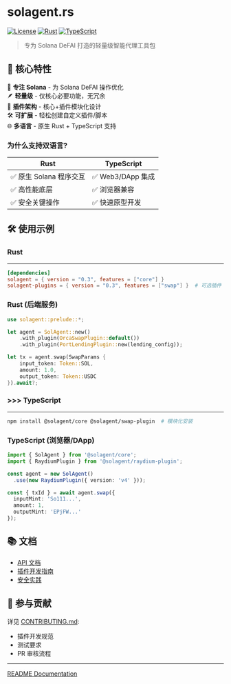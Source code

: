 # solagent.rs

[![License](https://img.shields.io/badge/license-Apache--2.0-blue)](LICENSE)
[![Rust](https://img.shields.io/badge/Rust-1.83%2B-orange)](https://www.rust-lang.org)
[![TypeScript](https://img.shields.io/badge/TypeScript-5.0%2B-blue)](https://www.typescriptlang.org)

> 专为 Solana DeFAI 打造的轻量级智能代理工具包

## 🚀 核心特性
🎯 **专注 Solana** - 为 Solana DeFAI 操作优化  
🪶 **轻量级** - 仅核心必要功能，无冗余  
🔌 **插件架构** - 核心+插件模块化设计  
🛠️ **可扩展** - 轻松创建自定义插件/脚本  
🌐 **多语言** - 原生 Rust + TypeScript 支持  

### 为什么支持双语言?
| Rust | TypeScript |
|------|------------|
| ✅ 原生 Solana 程序交互 | ✅ Web3/DApp 集成 |
| ✅ 高性能底层 | ✅ 浏览器兼容 |
| ✅ 安全关键操作 | ✅ 快速原型开发 |


## 🛠️ 使用示例

### Rust
---
```toml
[dependencies]
solagent = { version = "0.3", features = ["core"] }
solagent-plugins = { version = "0.3", features = ["swap"] }  # 可选插件
```

### Rust (后端服务)
```rust
use solagent::prelude::*;

let agent = SolAgent::new()
    .with_plugin(OrcaSwapPlugin::default())
    .with_plugin(PortLendingPlugin::new(lending_config));

let tx = agent.swap(SwapParams {
    input_token: Token::SOL,
    amount: 1.0,
    output_token: Token::USDC
}).await?;
```

### >>> TypeScript
---

```bash
npm install @solagent/core @solagent/swap-plugin  # 模块化安装
```

### TypeScript (浏览器/DApp)
```typescript
import { SolAgent } from '@solagent/core';
import { RaydiumPlugin } from '@solagent/raydium-plugin';

const agent = new SolAgent()
  .use(new RaydiumPlugin({ version: 'v4' }));

const { txId } = await agent.swap({
  inputMint: 'So111...',
  amount: 1,
  outputMint: 'EPjFW...'
});
```

## 📚 文档

- [API 文档](https://docs.solagent.rs)
- [插件开发指南](./docs/PLUGINS.md)
- [安全实践](./docs/SECURITY.md)

## 🤝 参与贡献
详见 [CONTRIBUTING.md](./CONTRIBUTING.md):
- 插件开发规范
- 测试要求
- PR 审核流程

---
[README Documentation](./README.md)
